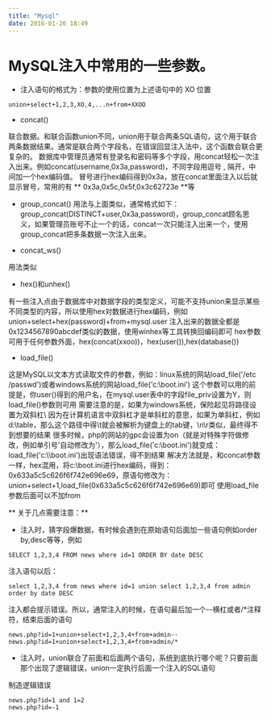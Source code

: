 ```yaml
---
title: "Mysql"
date: 2016-01-26 18:49
---
```



# MySQL注入中常用的一些参数。


* 注入语句的格式为：参数的使用位置为上述语句中的 XO 位置

```mysql
union+select+1,2,3,XO,4,...n+from+XXOO
```


* concat()

联合数据。和联合函数union不同，union用于联合两条SQL语句，这个用于联合两条数据结果。通常是联合两个字段名，在错误回显注入法中，这个函数会联合更复杂的。
数据库中管理员通常有登录名和密码等多个字段，用concat轻松一次注入出来。例如concat(username,0x3a,password)，不同字段用逗号 , 隔开，中间加一个hex编码值。
冒号进行hex编码得到0x3a，放在concat里面注入以后就显示冒号，常用的有 ** 0x3a,0x5c,0x5f,0x3c62723e **等

* group_concat()
用法与上面类似，通常格式如下：group_concat(DISTINCT+user,0x3a,password)，group_concat顾名思义，如果管理员账号不止一个的话，concat一次只能注入出来一个，使用group_concat把多条数据一次注入出来。

* concat_ws()

用法类似

* hex()和unhex()

有一些注入点由于数据库中对数据字段的类型定义，可能不支持union来显示某些不同类型的内容，所以使用hex对数据进行hex编码，例如union+select+hex(password)+from+mysql.user
注入出来的数据全都是0x1234567890abcdef类似的数据，使用winhex等工具转换回编码即可
hex参数可用于任何参数外面，hex(concat(xxoo))，hex(user()),hex(database())

* load_file()

这是MySQL以文本方式读取文件的参数，例如：linux系统的网站load_file('/etc /passwd')或者windows系统的网站load_file('c:\\boot.ini')
这个参数可以用的前提是，你user()得到的用户名，在mysql.user表中的字段file_priv设置为Y，则load_file()参数则可用
需要注意的是，如果为windows系统，保险起见将路径设置为双斜杠\\ 因为在计算机语言中双斜杠才是单斜杠的意思，如果为单斜杠，例如d:\table，那么这个路径中得\t就会被解析为键盘上的tab键，\n\r类似，最终得不到想要的结果
很多时候，php的网站的gpc会设置为on（就是对特殊字符做修改，例如单引号'自动修改为\'），那么load_file('c:\\boot.ini')就变成：load_file(\'c:\\\\boot.ini\')出现语法错误，得不到结果
解决方法就是，和concat参数一样，hex混用，将c:\\boot.ini进行hex编码，得到：0x633a5c5c626f6f742e696e69，原语句修改为：union+select+1,load_file(0x633a5c5c626f6f742e696e69)即可
使用load_file参数后面可以不加from


** 关于几点需要注意：**

* 注入时，猜字段爆数据，有时候会遇到在原始语句后面加一些语句例如order by,desc等等，例如

```mysql
SELECT 1,2,3,4 FROM news where id=1 ORDER BY date DESC
```

注入语句以后：

```mysql
select 1,2,3,4 from news where id=1 union select 1,2,3,4 from admin order by date DESC
```

注入都会提示错误。所以，通常注入的时候，在语句最后加一个--横杠或者/*注释符，结束后面的语句

```mysql
news.php?id=1+union+select+1,2,3,4+from+admin--
news.php?id=1+union+select+1,2,3,4+from+admin/*
```

* 注入时，union联合了前面和后面两个语句，系统到底执行哪个呢？只要前面那个出现了逻辑错误，union一定执行后面一个注入的SQL语句

制造逻辑错误

```mysql
news.php?id=1 and 1=2
news.php?id=-1
```
